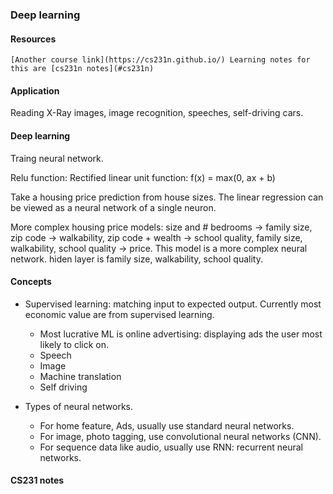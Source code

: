 ### Deep learning
#### Resources

    [Another course link](https://cs231n.github.io/) Learning notes for this are [cs231n notes](#cs231n)

#### Application
Reading X-Ray images, image recognition, speeches, self-driving cars.

#### Deep learning
Traing neural network.

Relu function: Rectified linear unit function:
f(x) = max(0, ax + b)

Take a housing price prediction from house sizes. The linear regression
can be viewed as a neural network of a single neuron.

More complex housing price models: size and # bedrooms -> family size, zip code -> walkability,
zip code + wealth -> school quality, family size, walkability, school quality -> price.
This model is a more complex neural network. hiden layer is family size, walkability, school quality.

#### Concepts
* Supervised learning: matching input to expected output.
Currently most economic value are from supervised learning.
    * Most lucrative ML is online advertising: displaying ads the user most likely to click on.
    * Speech
    * Image
    * Machine translation
    * Self driving

* Types of neural networks.
    * For home feature, Ads, usually use standard neural networks.
    * For image, photo tagging, use convolutional neural networks (CNN).
    * For sequence data like audio, usually use RNN: recurrent neural networks.







#### <a name="cs231n"></a> CS231 notes
